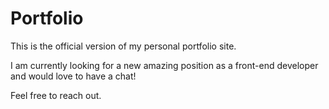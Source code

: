 # Portfolio 

This is the official version of my personal portfolio site. 

I am currently looking for a new amazing position as a front-end developer and would love to have a chat!

Feel free to reach out.
